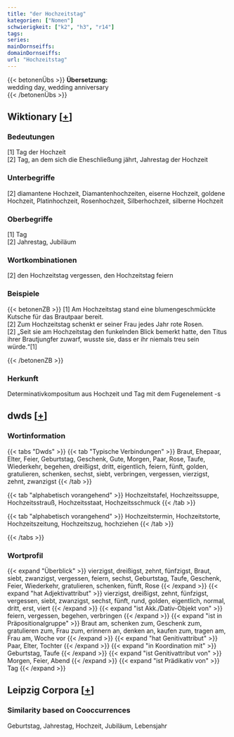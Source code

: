 ```yaml
---
title: "der Hochzeitstag"
kategorien: ["Nomen"]
schwierigkeit: ["k2", "h3", "r14"]
tags:
series:
mainDornseiffs:
domainDornseiffs:
url: "Hochzeitstag"
---
```


{{< betonenÜbs >}}
**Übersetzung:**  
wedding day, wedding anniversary  
{{< /betonenÜbs >}}

## Wiktionary [[+](https://de.wiktionary.org/wiki/Hochzeitstag)]

### Bedeutungen
[1] Tag der Hochzeit  
[2] Tag, an dem sich die Eheschließung jährt, Jahrestag der Hochzeit  

### Unterbegriffe
[2] diamantene Hochzeit, Diamantenhochzeiten, eiserne Hochzeit, goldene Hochzeit, Platinhochzeit, Rosenhochzeit, Silberhochzeit, silberne Hochzeit  

### Oberbegriffe
[1] Tag  
[2] Jahrestag, Jubiläum  

### Wortkombinationen
[2] den Hochzeitstag vergessen, den Hochzeitstag feiern  

### Beispiele
{{< betonenZB >}}
[1] Am Hochzeitstag stand eine blumengeschmückte Kutsche für das Brautpaar bereit.  
[2] Zum Hochzeitstag schenkt er seiner Frau jedes Jahr rote Rosen.  
[2] „Seit sie am Hochzeitstag den funkelnden Blick bemerkt hatte, den Titus ihrer Brautjungfer zuwarf, wusste sie, dass er ihr niemals treu sein würde.“[1]  

{{< /betonenZB >}}
### Herkunft
Determinativkompositum aus Hochzeit und Tag mit dem Fugenelement -s  



## dwds [[+](https://www.dwds.de/wb/Hochzeitstag)]

### Wortinformation
{{< tabs "Dwds" >}}
{{< tab "Typische Verbindungen" >}}
Braut, Ehepaar, Elter, Feier, Geburtstag, Geschenk, Gute, Morgen, Paar, Rose, Taufe, Wiederkehr, begehen, dreißigst, dritt, eigentlich, feiern, fünft, golden, gratulieren, schenken, sechst, siebt, verbringen, vergessen, vierzigst, zehnt, zwanzigst
{{< /tab >}}

{{< tab "alphabetisch vorangehend" >}}
Hochzeitstafel, Hochzeitssuppe, Hochzeitsstrauß, Hochzeitsstaat, Hochzeitsschmuck
{{< /tab >}}

{{< tab "alphabetisch vorangehend" >}}
Hochzeitstermin, Hochzeitstorte, Hochzeitszeitung, Hochzeitszug, hochziehen
{{< /tab >}}

{{< /tabs >}}

### Wortprofil
{{< expand "Überblick" >}} vierzigst, dreißigst, zehnt, fünfzigst, Braut, siebt, zwanzigst, vergessen, feiern, sechst, Geburtstag, Taufe, Geschenk, Feier, Wiederkehr, gratulieren, schenken, fünft, Rose {{< /expand >}}
{{< expand "hat Adjektivattribut" >}} vierzigst, dreißigst, zehnt, fünfzigst, vergessen, siebt, zwanzigst, sechst, fünft, rund, golden, eigentlich, normal, dritt, erst, viert {{< /expand >}}
{{< expand "ist Akk./Dativ-Objekt von" >}} feiern, vergessen, begehen, verbringen {{< /expand >}}
{{< expand "ist in Präpositionalgruppe" >}} Braut am, schenken zum, Geschenk zum, gratulieren zum, Frau zum, erinnern an, denken an, kaufen zum, tragen am, Frau am, Woche vor {{< /expand >}}
{{< expand "hat Genitivattribut" >}} Paar, Elter, Tochter {{< /expand >}}
{{< expand "in Koordination mit" >}} Geburtstag, Taufe {{< /expand >}}
{{< expand "ist Genitivattribut von" >}} Morgen, Feier, Abend {{< /expand >}}
{{< expand "ist Prädikativ von" >}} Tag {{< /expand >}}

## Leipzig Corpora [[+](https://corpora.uni-leipzig.de/en/res?word=Hochzeitstag&corpusId=deu_newscrawl-public_2018)]


### Similarity based on Cooccurrences
Geburtstag, Jahrestag, Hochzeit, Jubiläum, Lebensjahr

